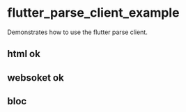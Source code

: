 # flutter_parse_client_example

Demonstrates how to use the flutter parse client.

## html ok

## websoket ok

## bloc
